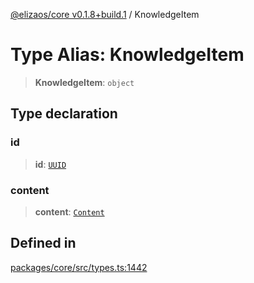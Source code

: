 [@elizaos/core v0.1.8+build.1](../index.md) / KnowledgeItem

# Type Alias: KnowledgeItem

> **KnowledgeItem**: `object`

## Type declaration

### id

> **id**: [`UUID`](UUID.md)

### content

> **content**: [`Content`](../interfaces/Content.md)

## Defined in

[packages/core/src/types.ts:1442](https://github.com/Vicolee/riddleculous-ai-agent/blob/main/packages/core/src/types.ts#L1442)
